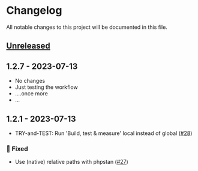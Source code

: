 # Changelog

All notable changes to this project will be documented in this file.


## [Unreleased](https://github.com/figuren-theater/ft-core/compare/1.2.7...HEAD)

<!-- Content should be placed here -->
## 1.2.7 - 2023-07-13

- No changes
- Just testing the workflow
- ....once more
- ...

## 1.2.1 - 2023-07-13

- TRY-and-TEST: Run 'Build, test & measure' local instead of global ([#28](https://github.com/figuren-theater/ft-core/pull/28))

### 🐛 Fixed

- Use (native) relative paths with phpstan ([#27](https://github.com/figuren-theater/ft-core/pull/27))
